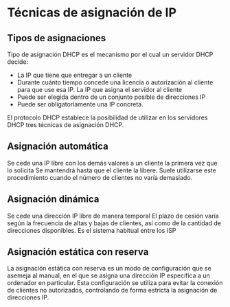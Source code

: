 # Técnicas de asignación de IP

## Tipos de asignaciones

Tipo de asignación DHCP es el mecanismo por el cual un servidor DHCP decide:

- La IP que tiene que entregar a un cliente
- Durante cuánto tiempo concede una licencia o autorización al cliente para que use esa IP.
La IP que asigna el servidor al cliente
- Puede ser elegida dentro de un conjunto posible de direcciones IP
- Puede ser obligatoriamente una IP concreta.

El protocolo DHCP establece la posibilidad de utilizar en los servidores DHCP tres técnicas de asignación DHCP.

## Asignación automática

Se cede una IP libre con los demás valores a un cliente la primera vez que lo solicita
Se mantendrá hasta que el cliente la libere.
Suele utilizarse este procedimiento cuando el número de clientes no varía demasiado.

## Asignación dinámica

Se cede una dirección IP libre de manera temporal
El plazo de cesión varía según la frecuencia de altas y bajas de clientes, así como de la cantidad de direcciones disponibles.
Es el sistema habitual entre los ISP

## Asignación estática con reserva

La asignación estática con reserva es un modo de configuración que se asemeja al manual, en el que se asigna una dirección IP específica a un ordenador en particular. Esta configuración se utiliza para evitar la conexión de clientes no autorizados, controlando de forma estricta la asignación de direcciones IP.
